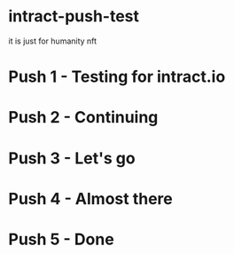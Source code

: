 # intract-push-test
it is just for humanity nft
# Push 1 - Testing for intract.io
# Push 2 - Continuing
# Push 3 - Let's go
# Push 4 - Almost there
# Push 5 - Done
